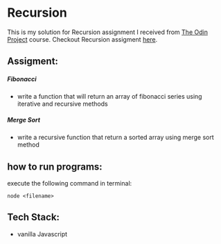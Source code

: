 # Recursion

This is my solution for Recursion assignment I received from [The Odin Project](https://www.theodinproject.com) course. Checkout Recursion assigment [here](https://www.theodinproject.com/lessons/javascript-recursive-methods).

## Assigment:

##### Fibonacci
- write a function that will return an array of fibonacci series using iterative and recursive methods

##### Merge Sort
- write a recursive function that return a sorted array using merge sort method

## how to run programs:

execute the following command in terminal:
```
node <filename> 
```

## Tech Stack:

- vanilla Javascript
